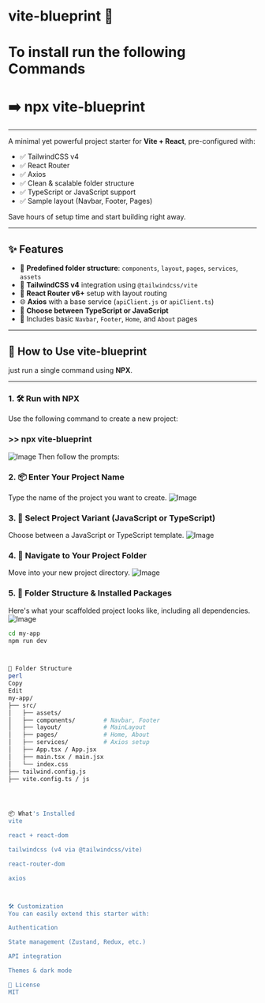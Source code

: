 # vite-blueprint 🚀

# To install run the following Commands


# ➡️ npx vite-blueprint

------------------------------------------------
A minimal yet powerful project starter for **Vite + React**, pre-configured with:

- ✅ TailwindCSS v4
- ✅ React Router
- ✅ Axios
- ✅ Clean & scalable folder structure
- ✅ TypeScript or JavaScript support
- ✅ Sample layout (Navbar, Footer, Pages)

Save hours of setup time and start building right away.

---

## ✨ Features

- 📁 **Predefined folder structure**: `components`, `layout`, `pages`, `services`, `assets`
- 🎨 **TailwindCSS v4** integration using `@tailwindcss/vite`
- 🔁 **React Router v6+** setup with layout routing
- 🌐 **Axios** with a base service (`apiClient.js` or `apiClient.ts`)
- 🧠 **Choose between TypeScript or JavaScript**
- 🧩 Includes basic `Navbar`, `Footer`, `Home`, and `About` pages

-----------------

## 🚀 How to Use vite-blueprint

just run a single command using **NPX**.

---

### 1. 🛠️ Run with NPX 

Use the following command to create a new project:


### >> npx vite-blueprint
![Image](https://github.com/user-attachments/assets/9019f4fb-ba7f-4a33-8cd2-e60c6333b97d)
Then follow the prompts:

### 2. 📦 Enter Your Project Name
Type the name of the project you want to create.
![Image](https://github.com/user-attachments/assets/733c5863-929c-4fa5-91c4-8c1ff7cb0ff4)


### 3. 🧠 Select Project Variant (JavaScript or TypeScript)
Choose between a JavaScript or TypeScript template.
![Image](https://github.com/user-attachments/assets/d7408c52-8d2a-40c5-ab23-a32b980cfd29)


### 4. 📁 Navigate to Your Project Folder
Move into your new project directory.
![Image](https://github.com/user-attachments/assets/cf105ab6-dde1-4b6a-be5f-e5f3071f372e)

### 5. 🧱 Folder Structure & Installed Packages
Here's what your scaffolded project looks like, including all dependencies.
![Image](https://github.com/user-attachments/assets/fcc64121-2666-4e2c-aea7-02f32b379532)

```bash
cd my-app
npm run dev



🧱 Folder Structure
perl
Copy
Edit
my-app/
├── src/
│   ├── assets/
│   ├── components/        # Navbar, Footer
│   ├── layout/            # MainLayout
│   ├── pages/             # Home, About
│   ├── services/          # Axios setup
│   ├── App.tsx / App.jsx
│   ├── main.tsx / main.jsx
│   └── index.css
├── tailwind.config.js
├── vite.config.ts / js




📦 What's Installed
vite

react + react-dom

tailwindcss (v4 via @tailwindcss/vite)

react-router-dom

axios



🛠 Customization
You can easily extend this starter with:

Authentication

State management (Zustand, Redux, etc.)

API integration

Themes & dark mode

📄 License
MIT
